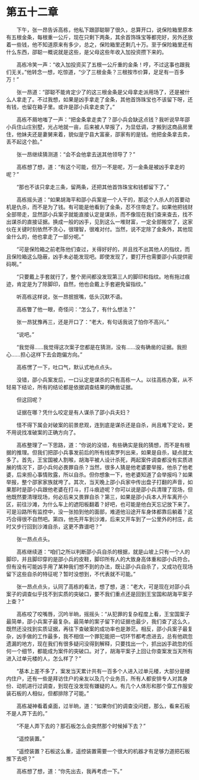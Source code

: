 #	第五十二章

　　下午，张一昂告诉高栋，他私下跟邵聪聊了很久，总算开口，说保险箱里原本有五根金条，每根重一公斤，现在只剩下两条，其余首饰珠宝等都完好，另外还放着一些钱，他不知道原来有多少，总之，保险箱里还剩几十万。至于保险箱里还有什么东西，邵聪一概说就是这些，是父母这些年收入加投资攒下来的。

　　高栋冷笑一声：“收入加投资买了五根一公斤重的金条！哼，不过这事也跟我们无关。”他转念一想，吃惊道，“少了三根金条？三根按市价算，足足有一百多万！”

　　张一昂道：“邵聪不能肯定少了的这三根金条是父母拿走派用场了，还是被什么人拿走了。不过我想，如果是凶手拿走了金条，其他首饰珠宝也不该留下呀，还有钱，也留在箱子里。或许是邵小兵拿走卖了。”

　　高栋不屑地嗤了一声：“把金条拿走卖了？邵小兵会缺这点钱？我听说早年邵小兵住山庄别墅，光占地就一亩，后来被人举报了，为显低调，才搬到这商品房里住，他妹夫还是妻舅来着，貌似是宁县大富豪，邵家有的是钱。他把金条拿去卖，丢不起这个脸。”

　　张一昂继续猜测道：“会不会他拿去送其他领导了？”

　　高栋想了想，道：“有这个可能，但万一不是呢，万一金条是被凶手拿走的呢？”

　　“那也不该只拿走三条，留两条，还把其他首饰珠宝和钱都留下了。”

　　高栋摇头道：“如果胡海平和邵小兵案是一个人干的，那这个人杀人的首要动机是仇杀，而不是为了钱。有可能是他看到了金条，忍不住带走了。如果他把钱财全部带走，显然邵小兵案子就能直接认定是谋杀，而不像现在我们查来查去，找不出谋杀的直接证据。换成一般的凶手，见到这么一堆财富，一定全部搬空了，这家伙在关键时刻依然不贪心，很理智，很难对付。当然，说不定除了金条外，其他现金什么的，他也拿走了一部分呢。”

　　“可是保险箱之前老陈他们查过，关得好好的，并且找不出其他人的指纹，而且保险箱这么隐蔽，凶手未必能发现吧。即使发现了，要打开也需要邵小兵提供密码啊。”

　　“只要戴上手套就行了，整个房间都没发现第三人的脚印和指纹。地有拖过痕迹，肯定是为了除脚印，自然，他也会戴上手套避免留指纹。”

　　听高栋这样说，张一昂抿抿嘴，低头沉默不语。

　　高栋瞥了他一眼，奇怪问：“怎么了，有什么想法？”

　　张一昂犹豫再三，还是开口了：“老大，有句话我说了怕你不高兴。”

　　“说吧。”

　　“我觉得……我觉得这次案子您都是在猜测，没有……没有确凿的证据。我担心……担心这样下去会跑偏方向。”

　　高栋愣了一下，吐口气，默认式地点点头。

　　没错，邵小兵案发后，一口认定是谋杀的只有高栋一人。以往高栋办案，从不轻易下结论，所有的结论都是依据调查结果的确凿证据。

　　但这回呢？

　　证据在哪？凭什么咬定是有人谋杀了邵小兵夫妇？

　　怪不得下属会对破案的前景悲观，连到底是谋杀还是自杀，尚且难下定论，更不用说找准破案的正确方向了。

　　高栋整理了一下思路，道：“你说的没错，有些确实是我的猜想，而不是有根据的推理。但我们把邵小兵事发前后的所有线索罗列出来，如果是自杀，疑点就太多了。首先，王宝国被人割喉，胡海平被人设计杀死，两起案件调查都没有实质进展的情况下，邵小兵何必畏罪自杀？当然，很多人猜是他老婆要举报，他杀了他老婆，后来担心事情败露，所以自杀。但你想象一下，他老婆知道了会举报吗？如果举报，整个邵家家族就垮了。其次，当天晚上邵小兵家中传出盘子打翻的声音，如果那时是邵小兵跟他老婆在打斗，打斗痕迹呢？你可以说是邵小兵清理了现场，但他既然要清理现场，何必后来又畏罪自杀？第三，如果是邵小兵本人开车离开小区，前往沙滩，为什么车上的遮阳板翻着？好吧，也可能是他白天忘记放下来了。可是沿路所有监控中，没一张拍到他的面部，难道他沿途开车身体都靠后躺着？这巧合得很不自然吧。第四，他先开车到沙滩，后来又开车到了一公里外的村庄，此时又步行回到沙滩自杀，这更不靠谱吧？”

　　张一昂点点头。

　　高栋继续道：“咱们之所以判断邵小兵自杀的根据，就是山坡上只有一个人的脚印，并且脚印穿的是邵小兵的皮鞋，脚印所有人的大致身高体重和邵小兵符合。但有没有可能凶手用了某种我们想不到的办法，既让邵小兵自杀了，又成功在现场留下这些自杀的特征呢？暂时没想到，不代表就不可能。”

　　张一昂点点头，认同了高栋的看法，想了想，道：“老大，可是现在对邵小兵案子的调查似乎找不到实质的突破口，要不我们重点还是回到王宝国和胡海平案子上查？”

　　高栋咬了咬嘴唇，沉吟半晌，摇摇头：“从犯罪的复杂程度上看，王宝国案子最简单，邵小兵案子最复杂。最简单的案子留下的证据也最少，我们查了这么久，既然还没找到实质证据，再往下查破案的成功率也是渺茫。相反，邵小兵案子最复杂，凶手做的工作最多，我不相信一个罪犯能把一切环节都考虑进去，总有他疏忽遗漏的地方，现在我们有很多疑问没得到解释，只要找出一个，抓出凶手疏忽的任何一个细节，都能成为案件的突破口。对了，胡海平案子上回让你查案发当天所有进入过单元楼的人，怎么样了？”

　　“基本上差不多了，案发当天累计共有一百多个人进入过单元楼，大部分是楼内住户，还有一些是拜访住户的亲友以及几个业务员，所有人都安排专人对其身份、动机进行过调查，到现在没发现有嫌疑的人。有几个人体形和那个穿工作服安装石板的人相似，但都排除了可能。”

　　高栋凝神看着桌面，过半晌，道：“如果你们的调查没问题，那么，看来石板不是人弄下去的。”

　　“不是人弄下去的？那石板怎么会突然那个时候掉下去？”

　　“遥控装置。”

　　“遥控装置？石板这么重，遥控装置需要一个很大的机器才有足够力道把石板推下去吧？”

　　高栋想了想，道：“你先出去，我再考虑一下。”
